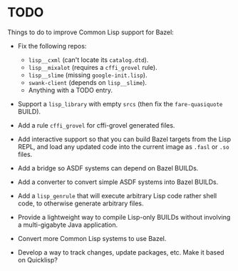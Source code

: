 TODO
====

Things to do to improve Common Lisp support for Bazel:

  * Fix the following repos:

      * `lisp__cxml` (can't locate its `catalog.dtd`).
      * `lisp__mixalot` (requires a `cffi_grovel` rule).
      * `lisp__slime` (missing `google-init.lisp`).
      * `swank-client` (depends on `lisp__slime`).
      * Anything with a TODO entry.

  * Support a `lisp_library` with empty `srcs` (then fix the `fare-quasiquote` BUILD).

  * Add a rule `cffi_grovel` for cffi-grovel generated files.

  * Add interactive support so that you can build Bazel targets from the Lisp REPL,
    and load any updated code into the current image as `.fasl` or `.so` files.

  * Add a bridge so ASDF systems can depend on Bazel BUILDs.

  * Add a converter to convert simple ASDF systems into Bazel BUILDs.

  * Add a `lisp_genrule` that will execute arbitrary Lisp code rather shell code,
    to otherwise generate arbitrary files.

  * Provide a lightweight way to compile Lisp-only BUILDs without involving
    a multi-gigabyte Java application.

  * Convert more Common Lisp systems to use Bazel.

  * Develop a way to track changes, update packages, etc.
    Make it based on Quicklisp?
